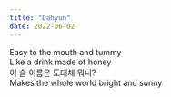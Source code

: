 ```yaml
---
title: "Dahyun"
date: 2022-06-02
---
```


Easy to the mouth and tummy<br/>
Like a drink made of honey<br/>
이 술 이름은 도대체 뭐니?<br/>
Makes the whole world bright and sunny
